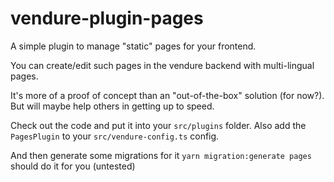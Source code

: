 # vendure-plugin-pages

A simple plugin to manage "static" pages for your frontend.

You can create/edit such pages in the vendure backend with multi-lingual pages.

It's more of a proof of concept than an "out-of-the-box" solution (for now?). But will maybe help others in getting up to speed.

Check out the code and put it into your `src/plugins` folder. Also add the `PagesPlugin` to your `src/vendure-config.ts` config.

And then generate some migrations for it `yarn migration:generate pages` should do it for you (untested)